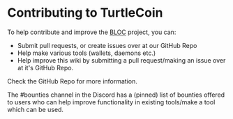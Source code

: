 
# Contributing to TurtleCoin

To help contribute and improve the [BLOC](https://bloc.money) project, you can:

* Submit pull requests, or create issues over at our GitHub Repo
* Help make various tools (wallets, daemons etc.)
* Help improve this wiki by submitting a pull request/making an issue over at it's GitHub Repo.

Check the GitHub Repo for more information.

The #bounties channel in the Discord has a (pinned) list of bounties offered to users who can help improve functionality in existing tools/make a tool which can be used.